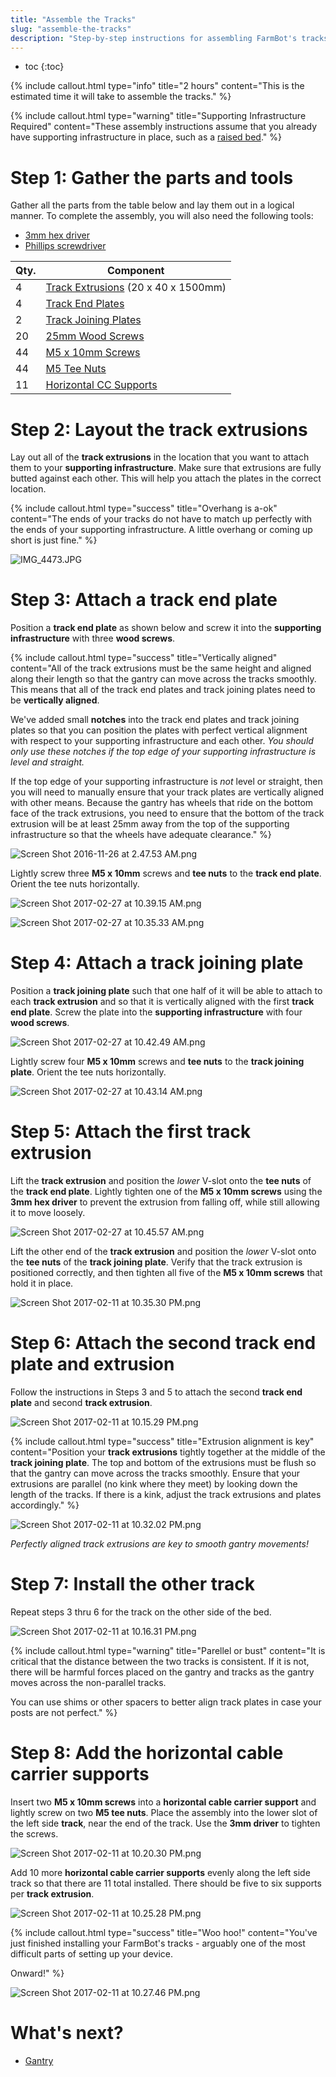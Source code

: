 ```yaml
---
title: "Assemble the Tracks"
slug: "assemble-the-tracks"
description: "Step-by-step instructions for assembling FarmBot's tracks"
---
```


* toc
{:toc}


{%
include callout.html
type="info"
title="2 hours"
content="This is the estimated time it will take to assemble the tracks."
%}



{%
include callout.html
type="warning"
title="Supporting Infrastructure Required"
content="These assembly instructions assume that you already have supporting infrastructure in place, such as a [raised bed](building-a-raised-bed.md)."
%}

# Step 1: Gather the parts and tools
Gather all the parts from the table below and lay them out in a logical manner. To complete the assembly, you will also need the following tools:
* [3mm hex driver](../../Extras/bom/miscellaneous.md#3mm-hex-driver)
* [Phillips screwdriver](../../Extras/bom/miscellaneous.md#phillips-screwdriver)

|Qty.                          |Component                     |
|------------------------------|------------------------------|
|4                             |[Track Extrusions](../../Extras/bom/extrusions.md#track-extrusions) (20 x 40 x 1500mm)
|4                             |[Track End Plates](../../Extras/bom/plates-and-brackets.md#track-end-plates)
|2                             |[Track Joining Plates](../../Extras/bom/plates-and-brackets.md#track-joining-plates)
|20                            |[25mm Wood Screws](../../Extras/bom/fasteners-and-hardware.md#wood-screws)
|44                            |[M5 x 10mm Screws](../../Extras/bom/fasteners-and-hardware.md#m5-screws)
|44                            |[M5 Tee Nuts](../../Extras/bom/fasteners-and-hardware.md#m5-tee-nuts)
|11                            |[Horizontal CC Supports](../../Extras/bom/plates-and-brackets.md#horizontal-cable-carrier-cc-supports)

# Step 2: Layout the track extrusions
Lay out all of the **track extrusions** in the location that you want to attach them to your **supporting infrastructure**. Make sure that extrusions are fully butted against each other. This will help you attach the plates in the correct location.

{%
include callout.html
type="success"
title="Overhang is a-ok"
content="The ends of your tracks do not have to match up perfectly with the ends of your supporting infrastructure. A little overhang or coming up short is just fine."
%}



![IMG_4473.JPG](_images/IMG_4473.JPG)

# Step 3: Attach a track end plate

Position a **track end plate** as shown below and screw it into the **supporting infrastructure** with three **wood screws**.

{%
include callout.html
type="success"
title="Vertically aligned"
content="All of the track extrusions must be the same height and aligned along their length so that the gantry can move across the tracks smoothly. This means that all of the track end plates and track joining plates need to be **vertically aligned**.

We've added small **notches** into the track end plates and track joining plates so that you can position the plates with perfect vertical alignment with respect to your supporting infrastructure and each other. *You should only use these notches if the top edge of your supporting infrastructure is level and straight.*

If the top edge of your supporting infrastructure is *not* level or straight, then you will need to manually ensure that your track plates are vertically aligned with other means. Because the gantry has wheels that ride on the bottom face of the track extrusions, you need to ensure that the bottom of the track extrusion will be at least 25mm away from the top of the supporting infrastructure so that the wheels have adequate clearance."
%}



![Screen Shot 2016-11-26 at 2.47.53 AM.png](_images/Screen_Shot_2016-11-26_at_2.47.53_AM.png)

Lightly screw three **M5 x 10mm** screws and **tee nuts** to the **track end plate**. Orient the tee nuts horizontally.

![Screen Shot 2017-02-27 at 10.39.15 AM.png](_images/Screen_Shot_2017-02-27_at_10.39.15_AM.png)



![Screen Shot 2017-02-27 at 10.35.33 AM.png](_images/Screen_Shot_2017-02-27_at_10.35.33_AM.png)

# Step 4: Attach a track joining plate
Position a **track joining plate** such that one half of it will be able to attach to each **track extrusion** and so that it is vertically aligned with the first **track end plate**. Screw the plate into the **supporting infrastructure** with four **wood screws**.

![Screen Shot 2017-02-27 at 10.42.49 AM.png](_images/Screen_Shot_2017-02-27_at_10.42.49_AM.png)

Lightly screw four **M5 x 10mm** screws and **tee nuts** to the **track joining plate**. Orient the tee nuts horizontally.

![Screen Shot 2017-02-27 at 10.43.14 AM.png](_images/Screen_Shot_2017-02-27_at_10.43.14_AM.png)

# Step 5: Attach the first track extrusion
Lift the **track extrusion** and position the *lower* V-slot onto the **tee nuts** of the **track end plate**. Lightly tighten one of the **M5 x 10mm screws** using the **3mm hex driver** to prevent the extrusion from falling off, while still allowing it to move loosely.

![Screen Shot 2017-02-27 at 10.45.57 AM.png](_images/Screen_Shot_2017-02-27_at_10.45.57_AM.png)

Lift the other end of the **track extrusion** and position the *lower* V-slot onto the **tee nuts** of the **track joining plate**. Verify that the track extrusion is positioned correctly, and then tighten all five of the **M5 x 10mm screws** that hold it in place.

![Screen Shot 2017-02-11 at 10.35.30 PM.png](_images/Screen_Shot_2017-02-11_at_10.35.30_PM.png)

# Step 6: Attach the second track end plate and extrusion
Follow the instructions in Steps 3 and 5 to attach the second **track end plate** and second **track extrusion**.

![Screen Shot 2017-02-11 at 10.15.29 PM.png](_images/Screen_Shot_2017-02-11_at_10.15.29_PM.png)



{%
include callout.html
type="success"
title="Extrusion alignment is key"
content="Position your **track extrusions** tightly together at the middle of the **track joining plate**. The top and bottom of the extrusions must be flush so that the gantry can move across the tracks smoothly. Ensure that your extrusions are parallel (no kink where they meet) by looking down the length of the tracks. If there is a kink, adjust the track extrusions and plates accordingly."
%}



![Screen Shot 2017-02-11 at 10.32.02 PM.png](_images/Screen_Shot_2017-02-11_at_10.32.02_PM.png)

_Perfectly aligned track extrusions are key to smooth gantry movements!_

# Step 7: Install the other track
Repeat steps 3 thru 6 for the track on the other side of the bed.

![Screen Shot 2017-02-11 at 10.16.31 PM.png](_images/Screen_Shot_2017-02-11_at_10.16.31_PM.png)



{%
include callout.html
type="warning"
title="Parellel or bust"
content="It is critical that the distance between the two tracks is consistent. If it is not, there will be harmful forces placed on the gantry and tracks as the gantry moves across the non-parallel tracks.

You can use shims or other spacers to better align track plates in case your posts are not perfect."
%}

# Step 8: Add the horizontal cable carrier supports
Insert two **M5 x 10mm screws** into a **horizontal cable carrier support** and lightly screw on two **M5 tee nuts**. Place the assembly into the lower slot of the left side **track**, near the end of the track. Use the **3mm driver** to tighten the screws.

![Screen Shot 2017-02-11 at 10.20.30 PM.png](_images/Screen_Shot_2017-02-11_at_10.20.30_PM.png)

Add 10 more **horizontal cable carrier supports** evenly along the left side track so that there are 11 total installed. There should be five to six supports per **track extrusion**.

![Screen Shot 2017-02-11 at 10.25.28 PM.png](_images/Screen_Shot_2017-02-11_at_10.25.28_PM.png)



{%
include callout.html
type="success"
title="Woo hoo!"
content="You've just finished installing your FarmBot's tracks - arguably one of the most difficult parts of setting up your device.

Onward!"
%}



![Screen Shot 2017-02-11 at 10.27.46 PM.png](_images/Screen_Shot_2017-02-11_at_10.27.46_PM.png)


# What's next?

 * [Gantry](../gantry.md)

